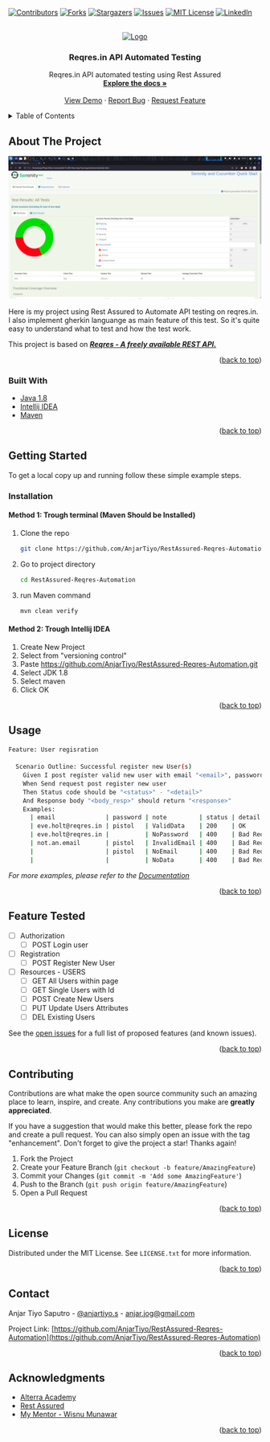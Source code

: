 <!-- Improved compatibility of back to top link: See: https://github.com/othneildrew/Best-README-Template/pull/73 -->
<a name="readme-top"></a>
<!--
*** Thanks for checking out the Best-README-Template. If you have a suggestion
*** that would make this better, please fork the repo and create a pull request
*** or simply open an issue with the tag "enhancement".
*** Don't forget to give the project a star!
*** Thanks again! Now go create something AMAZING! :D
-->



<!-- PROJECT SHIELDS -->
<!--
*** I'm using markdown "reference style" links for readability.
*** Reference links are enclosed in brackets [ ] instead of parentheses ( ).
*** See the bottom of this document for the declaration of the reference variables
*** for contributors-url, forks-url, etc. This is an optional, concise syntax you may use.
*** https://www.markdownguide.org/basic-syntax/#reference-style-links
-->
[![Contributors][contributors-shield]][contributors-url]
[![Forks][forks-shield]][forks-url]
[![Stargazers][stars-shield]][stars-url]
[![Issues][issues-shield]][issues-url]
[![MIT License][license-shield]][license-url]
[![LinkedIn][linkedin-shield]][linkedin-url]



<!-- PROJECT LOGO -->
<br />
<div align="center">
  <a href="https://github.com/AnjarTiyo/RestAssured-Reqres-Automation">
    <img src="https://avatars0.githubusercontent.com/u/19369327?s=400&v=4" alt="Logo" width="80" height="80">
  </a>

<h3 align="center">Reqres.in API Automated Testing</h3>

  <p align="center">
    Reqres.in API automated testing using Rest Assured
    <br />
    <a href="https://github.com/AnjarTiyo/RestAssured-Reqres-Automation"><strong>Explore the docs »</strong></a>
    <br />
    <br />
    <a href="https://github.com/AnjarTiyo/RestAssured-Reqres-Automation">View Demo</a>
    ·
    <a href="https://github.com/AnjarTiyo/RestAssured-Reqres-Automation">Report Bug</a>
    ·
    <a href="https://github.com/AnjarTiyo/RestAssured-Reqres-Automation">Request Feature</a>
  </p>
</div>



<!-- TABLE OF CONTENTS -->
<details>
  <summary>Table of Contents</summary>
  <ol>
    <li>
      <a href="#about-the-project">About The Project</a>
      <ul>
        <li><a href="#built-with">Built With</a></li>
      </ul>
    </li>
    <li>
      <a href="#getting-started">Getting Started</a>
      <ul>
        <li><a href="#installation">Installation</a></li>
      </ul>
    </li>
    <li><a href="#usage">Usage</a></li>
    <li><a href="#feature-tested">Feature Tested</a></li>
    <li><a href="#contributing">Contributing</a></li>
    <li><a href="#contact">Contact</a></li>
    <li><a href="#acknowledgments">Acknowledgments</a></li>
  </ol>
</details>



<!-- ABOUT THE PROJECT -->
## About The Project

[![Product Name Screen Shot][product-screenshot]](https://example.com)

Here is my project using Rest Assured to Automate API testing on reqres.in. I also implement gherkin languange as main feature of this test. So it's quite easy to understand what to test and how the test work. 

This project is based on ***[Reqres - A freely available REST API.](https://reqres.in)***

<p align="right">(<a href="#readme-top">back to top</a>)</p>



### Built With

* [Java 1.8](https://www.oracle.com/java/technologies/downloads/)
* [Intellij IDEA]()
* [Maven]()

<p align="right">(<a href="#readme-top">back to top</a>)</p>



<!-- GETTING STARTED -->
## Getting Started

To get a local copy up and running follow these simple example steps.


### Installation

#### Method 1: Trough terminal (Maven Should be Installed)

1. Clone the repo
   ```sh
   git clone https://github.com/AnjarTiyo/RestAssured-Reqres-Automation.git
   ```
3. Go to project directory
   ```sh
   cd RestAssured-Reqres-Automation
   ```
4. run Maven command
   ```sh
   mvn clean verify
   ```
#### Method 2: Trough Intellij IDEA

1. Create New Project
2. Select from "versioning control"
3. Paste https://github.com/AnjarTiyo/RestAssured-Reqres-Automation.git
4. Select JDK 1.8
5. Select maven
6. Click OK

<p align="right">(<a href="#readme-top">back to top</a>)</p>



<!-- USAGE EXAMPLES -->
## Usage

```sh
Feature: User regisration

  Scenario Outline: Successful register new User(s)
    Given I post register valid new user with email "<email>", password "<password>", note: "<note>"
    When Send request post register new user
    Then Status code should be "<status>" - "<detail>"
    And Response body "<body_resp>" should return "<response>"
    Examples:
      | email              | password | note         | status | detail      | response                                      | body_resp |
      | eve.holt@reqres.in | pistol   | ValidData    | 200    | OK          | token                                         | token     |
      | eve.holt@reqres.in |          | NoPassword   | 400    | Bad Request | Missing password                              | error     |
      | not.an.email       | pistol   | InvalidEmail | 400    | Bad Request | Note: Only defined users succeed registration | error     |
      |                    | pistol   | NoEmail      | 400    | Bad Request | Missing email                                 | error     |
      |                    |          | NoData       | 400    | Bad Request | Missing email                                 | error     |
```
  
_For more examples, please refer to the [Documentation](https://example.com)_

<p align="right">(<a href="#readme-top">back to top</a>)</p>



<!-- FEATURE TESTED -->
## Feature Tested

- [ ] Authorization
    - [ ] POST Login user  
- [ ] Registration
    - [ ] POST Register New User 
- [ ] Resources - USERS
    - [ ] GET All Users within page
    - [ ] GET Single Users with Id
    - [ ] POST Create New Users
    - [ ] PUT Update Users Attributes
    - [ ] DEL Existing Users

See the [open issues](https://github.com/AnjarTiyo/RestAssured-Reqres-Automation/issues) for a full list of proposed features (and known issues).

<p align="right">(<a href="#readme-top">back to top</a>)</p>



<!-- CONTRIBUTING -->
## Contributing

Contributions are what make the open source community such an amazing place to learn, inspire, and create. Any contributions you make are **greatly appreciated**.

If you have a suggestion that would make this better, please fork the repo and create a pull request. You can also simply open an issue with the tag "enhancement".
Don't forget to give the project a star! Thanks again!

1. Fork the Project
2. Create your Feature Branch (`git checkout -b feature/AmazingFeature`)
3. Commit your Changes (`git commit -m 'Add some AmazingFeature'`)
4. Push to the Branch (`git push origin feature/AmazingFeature`)
5. Open a Pull Request

<p align="right">(<a href="#readme-top">back to top</a>)</p>



<!-- LICENSE -->
## License

Distributed under the MIT License. See `LICENSE.txt` for more information.

<p align="right">(<a href="#readme-top">back to top</a>)</p>



<!-- CONTACT -->
## Contact

Anjar Tiyo Saputro - [@anjartiyo.s](https://www.instagram.com/anjartiyo.s/) - anjar.jog@gmail.com

Project Link: [https://github.com/AnjarTiyo/RestAssured-Reqres-Automation](https://github.com/AnjarTiyo/RestAssured-Reqres-Automation)

<p align="right">(<a href="#readme-top">back to top</a>)</p>



<!-- ACKNOWLEDGMENTS -->
## Acknowledgments

* [Alterra Academy](https://academy.alterra.id/)
* [Rest Assured](https://github.com/rest-assured/rest-assured)
* [My Mentor - Wisnu Munawar](https://github.com/wisnuwm)

<p align="right">(<a href="#readme-top">back to top</a>)</p>



<!-- MARKDOWN LINKS & IMAGES -->
<!-- https://www.markdownguide.org/basic-syntax/#reference-style-links -->
[contributors-shield]: https://img.shields.io/github/contributors/AnjarTiyo/RestAssured-Reqres-Automation.svg?style=for-the-badge
[contributors-url]: https://github.com/AnjarTiyo/RestAssured-Reqres-Automation/graphs/contributors
[forks-shield]: https://img.shields.io/github/forks/AnjarTiyo/RestAssured-Reqres-Automation.svg?style=for-the-badge
[forks-url]: https://github.com/AnjarTiyo/RestAssured-Reqres-Automation/network/members
[stars-shield]: https://img.shields.io/github/stars/AnjarTiyo/RestAssured-Reqres-Automation.svg?style=for-the-badge
[stars-url]: https://github.com/AnjarTiyo/RestAssured-Reqres-Automation/stargazers
[issues-shield]: https://img.shields.io/github/issues/AnjarTiyo/RestAssured-Reqres-Automation.svg?style=for-the-badge
[issues-url]: https://github.com/AnjarTiyo/RestAssured-Reqres-Automation/issues
[license-shield]: https://img.shields.io/github/license/AnjarTiyo/RestAssured-Reqres-Automation.svg?style=for-the-badge
[license-url]: https://github.com/AnjarTiyo/RestAssured-Reqres-Automation/blob/main/LICENSE.txt
[linkedin-shield]: https://img.shields.io/badge/-LinkedIn-black.svg?style=for-the-badge&logo=linkedin&colorB=555
[linkedin-url]: https://linkedin.com/in/anjartiyo
[product-screenshot]: src/docs/Screenshot_2022-09-28_14_01_25.png
